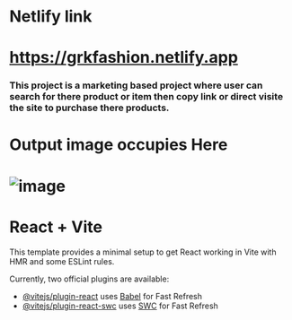 # Netlify link
# https://grkfashion.netlify.app
### This project is a marketing based project where user can search for there product or item then copy link or direct visite the site to purchase there products.
# Output image occupies Here 
# ![image](https://github.com/darshan1005/GRK_insta/assets/114302987/228c3e1b-85c8-4edf-94a9-383ac57add79)

# React + Vite

This template provides a minimal setup to get React working in Vite with HMR and some ESLint rules.

Currently, two official plugins are available:

- [@vitejs/plugin-react](https://github.com/vitejs/vite-plugin-react/blob/main/packages/plugin-react/README.md) uses [Babel](https://babeljs.io/) for Fast Refresh
- [@vitejs/plugin-react-swc](https://github.com/vitejs/vite-plugin-react-swc) uses [SWC](https://swc.rs/) for Fast Refresh
